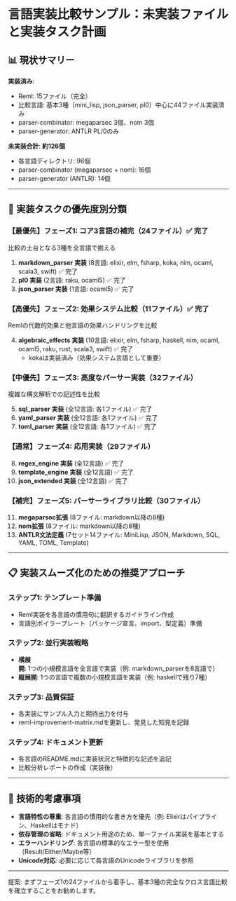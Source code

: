 # 言語実装比較サンプル：未実装ファイルと実装タスク計画

## 📊 現状サマリー

**実装済み**: 
- Reml: 15ファイル（完全）
- 比較言語: 基本3種（mini_lisp, json_parser, pl0）中心に44ファイル実装済み
- parser-combinator: megaparsec 3個、nom 3個
- parser-generator: ANTLR PL/0のみ

**未実装合計**: **約126個**
- 各言語ディレクトリ: 96個
- parser-combinator (megaparsec + nom): 16個
- parser-generator (ANTLR): 14個

---

## 🎯 実装タスクの優先度別分類

### 【最優先】フェーズ1: コア3言語の補完（24ファイル）✅ 完了
比較の土台となる3種を全言語で揃える

1. **markdown_parser 実装** (8言語: elixir, elm, fsharp, koka, nim, ocaml, scala3, swift) ✅ 完了
2. **pl0 実装** (2言語: raku, ocaml5) ✅ 完了
3. **json_parser 実装** (1言語: ocaml5) ✅ 完了

### 【高優先】フェーズ2: 効果システム比較（11ファイル）✅ 完了
Remlの代数的効果と他言語の効果ハンドリングを比較

4. **algebraic_effects 実装** (10言語: elixir, elm, fsharp, haskell, nim, ocaml, ocaml5, raku, rust, scala3, swift) ✅ 完了
   - kokaは実装済み（効果システム言語として重要）

### 【中優先】フェーズ3: 高度なパーサー実装（32ファイル）
複雑な構文解析での記述性を比較

5. **sql_parser 実装** (全12言語: 各1ファイル) ✅ 完了
6. **yaml_parser 実装** (全12言語: 各1ファイル) ✅ 完了
7. **toml_parser 実装** (全12言語: 各1ファイル) ✅ 完了

### 【通常】フェーズ4: 応用実装（29ファイル）

8. **regex_engine 実装** (全12言語) ✅ 完了
9. **template_engine 実装** (全12言語) ✅ 完了
10. **json_extended 実装** (全12言語) ✅ 完了

### 【補完】フェーズ5: パーサーライブラリ比較（30ファイル）

11. **megaparsec拡張** (8ファイル: markdown以降の8種)
12. **nom拡張** (8ファイル: markdown以降の8種)
13. **ANTLR文法定義** (7セット14ファイル: MiniLisp, JSON, Markdown, SQL, YAML, TOML, Template)

---

## 📋 実装スムーズ化のための推奨アプローチ

### ステップ1: テンプレート準備
- Reml実装を各言語の慣用句に翻訳するガイドライン作成
- 言語別ボイラープレート（パッケージ宣言、import、型定義）準備

### ステップ2: 並行実装戦略
- **横展開**: 1つの小規模言語を全言語で実装（例: markdown_parserを8言語で）
- **縦展開**: 1つの言語で複数の小規模言語を実装（例: haskellで残り7種）

### ステップ3: 品質保証
- 各実装にサンプル入力と期待出力を付与
- reml-improvement-matrix.mdを更新し、発見した知見を記録

### ステップ4: ドキュメント更新
- 各言語のREADME.mdに実装状況と特徴的な記述を追記
- 比較分析レポートの作成（実装後）

---

## 🔧 技術的考慮事項

- **言語特性の尊重**: 各言語の慣用的な書き方を優先（例: Elixirはパイプライン、Haskellはモナド）
- **依存管理の省略**: ドキュメント用途のため、単一ファイル実装を基本とする
- **エラーハンドリング**: 各言語の標準的なエラー型を使用（Result/Either/Maybe等）
- **Unicode対応**: 必要に応じて各言語のUnicodeライブラリを参照

---

提案: まずフェーズ1の24ファイルから着手し、基本3種の完全なクロス言語比較を確立することをお勧めします。